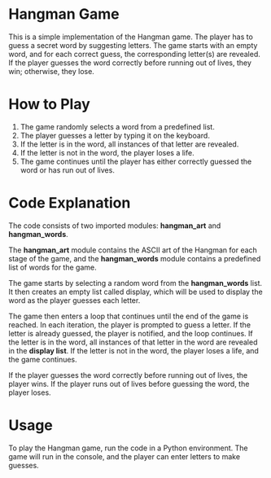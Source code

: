 # Hangman Game
This is a simple implementation of the Hangman game. The player has to guess a secret word by suggesting letters. The game starts with an empty word, and for each correct guess, the corresponding letter(s) are revealed. If the player guesses the word correctly before running out of lives, they win; otherwise, they lose.
# How to Play
1. The game randomly selects a word from a predefined list.
2. The player guesses a letter by typing it on the keyboard.
3. If the letter is in the word, all instances of that letter are revealed.
4. If the letter is not in the word, the player loses a life.
5. The game continues until the player has either correctly guessed the word or has run out of lives.
# Code Explanation
The code consists of two imported modules: **hangman_art** and **hangman_words**.

The **hangman_art** module contains the ASCII art of the Hangman for each stage of the game, and the **hangman_words** module contains a predefined list of words for the game.

The game starts by selecting a random word from the **hangman_words** list. It then creates an empty list called display, which will be used to display the word as the player guesses each letter.

The game then enters a loop that continues until the end of the game is reached. In each iteration, the player is prompted to guess a letter. If the letter is already guessed, the player is notified, and the loop continues. If the letter is in the word, all instances of that letter in the word are revealed in the **display list**. If the letter is not in the word, the player loses a life, and the game continues.

If the player guesses the word correctly before running out of lives, the player wins. If the player runs out of lives before guessing the word, the player loses.
# Usage
To play the Hangman game, run the code in a Python environment. The game will run in the console, and the player can enter letters to make guesses.
